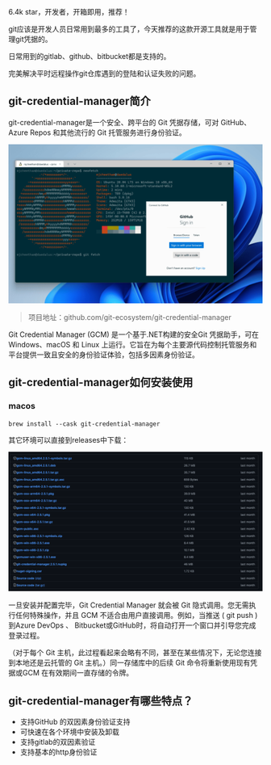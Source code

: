 6.4k star，开发者，开箱即用，推荐！

git应该是开发人员日常用到最多的工具了，今天推荐的这款开源工具就是用于管理git凭据的。

日常用到的gitlab、github、bitbucket都是支持的。

完美解决平时远程操作git仓库遇到的登陆和认证失败的问题。

## git-credential-manager简介

git-credential-manager是一个安全、跨平台的 Git 凭据存储，可对 GitHub、Azure Repos 和其他流行的 Git 托管服务进行身份验证。

![demo](image.png)

>项目地址：github.com/git-ecosystem/git-credential-manager 

Git Credential Manager (GCM) 是一个基于.NET构建的安全Git 凭据助手，可在 Windows、macOS 和 Linux 上运行。它旨在为每个主要源代码控制托管服务和平台提供一致且安全的身份验证体验，包括多因素身份验证。

## git-credential-manager如何安装使用

### macos

```
brew install --cask git-credential-manager
```

其它环境可以直接到releases中下载：

![install](image-1.png)

一旦安装并配置完毕，Git Credential Manager 就会被 Git 隐式调用。您无需执行任何特殊操作，并且 GCM 不适合由用户直接调用。例如，当推送 ( git push ) 到Azure DevOps 、 Bitbucket或GitHub时，将自动打开一个窗口并引导您完成登录过程。 

（对于每个 Git 主机，此过程看起来会略有不同，甚至在某些情况下，无论您连接到本地还是云托管的 Git 主机。）同一存储库中的后续 Git 命令将重新使用现有凭据或GCM 在有效期间一直存储的令牌。

## git-credential-manager有哪些特点？


- 支持GitHub 的双因素身份验证支持
- 可快速在各个环境中安装及卸载
- 支持gitlab的双因素验证
- 支持基本的http身份验证
